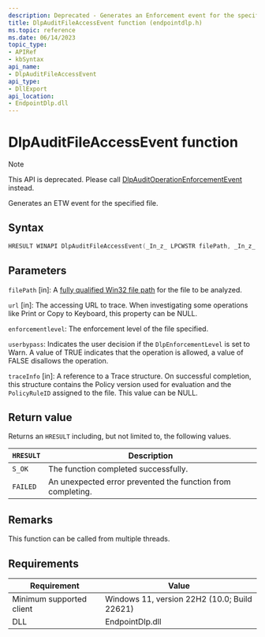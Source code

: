 ```yaml
---
description: Deprecated - Generates an Enforcement event for the specified file.
title: DlpAuditFileAccessEvent function (endpointdlp.h)
ms.topic: reference
ms.date: 06/14/2023
topic_type: 
- APIRef
- kbSyntax
api_name: 
- DlpAuditFileAccessEvent
api_type: 
- DllExport
api_location: 
- EndpointDlp.dll
---
```


# DlpAuditFileAccessEvent function

> [!NOTE]
> This API is deprecated. Please call [DlpAuditOperationEnforcementEvent](endpointdlp-dlpauditoperationenforcementevent.md) instead.

Generates an ETW event for the specified file.

## Syntax

```C++
HRESULT WINAPI DlpAuditFileAccessEvent(_In_z_ LPCWSTR filePath, _In_z_ LPCWSTR url, DlpEnforcementLevel enforcmentLevel, BOOLEAN userBypass, _In_ DlpTraceInfo* traceInfo);
```

## Parameters

`filePath` [in]: A [fully qualified Win32 file path](https://docs.microsoft.com/windows/win32/fileio/naming-a-file) for the file to be analyzed.

`url` [in]: The accessing URL to trace. When investigating some operations like Print or Copy to Keyboard, this property can be NULL.

`enforcementlevel`: The enforcement level of the file specified.

`userbypass`: Indicates the user decision if the `DlpEnforcementLevel` is set to Warn. A value of TRUE indicates that the operation is allowed, a value of FALSE disallows the operation.

`traceInfo` [in]: A reference to a Trace structure. On successful completion, this structure contains the Policy version used for evaluation and the `PolicyRuleID` assigned to the file. This value can be NULL.

## Return value

Returns an `HRESULT` including, but not limited to, the following values.

| `HRESULT` | Description |
|---------|-------------|
| `S_OK` | The function completed successfully. |
| `FAILED` | An unexpected error prevented the function from completing. |


## Remarks

This function can be called from multiple threads.

## Requirements



| Requirement          |    Value                   |
|-------------------------------------|-----------------------------------------------------------------------------------------|
| Minimum supported client<br/> | Windows 11, version 22H2 (10.0; Build 22621)           |
| DLL<br/>                      | EndpointDlp.dll |